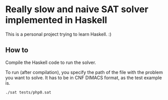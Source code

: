 # Really slow and naive SAT solver implemented in Haskell
This is a personal project trying to learn Haskell. :)

## How to
Compile the Haskell code to run the solver.

To run (after compilation), you specify the path of the file with the problem you want to solve. It has to be in CNF DIMACS format, as the test example is.

```./sat tests/php0.sat```